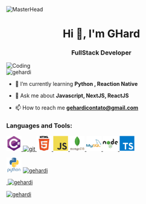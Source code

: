 ![MasterHead](https://user-images.githubusercontent.com/10498744/210012254-234538ff-d198-48aa-8964-37e6fd45d227.gif)
<h1 align="center">Hi 👋, I'm GHard</h1>
<h3 align="center">FullStack Developer</h3>
<img align="right" alt="Coding" width="1000" src="https://i.pinimg.com/originals/cc/fb/2d/ccfb2d3127798e85c8f889167d59d336.gif">

<p align="left"> <img src="https://komarev.com/ghpvc/?username=gehardi&label=Profile%20views&color=0e75b6&style=flat" alt="gehardi" /> </p>

- 🌱 I’m currently learning **Python , Reaction Native**

- 💬 Ask me about **Javascript, NextJS, ReactJS**

- 📫 How to reach me **gehardicontato@gmail.com**
<p align="left">
</p>

<h3 align="left">Languages and Tools:</h3>
<p align="left"> <a href="https://www.w3schools.com/cs/" target="_blank" rel="noreferrer"> <img src="https://raw.githubusercontent.com/devicons/devicon/master/icons/csharp/csharp-original.svg" alt="csharp" width="40" height="40"/> </a> <a href="https://git-scm.com/" target="_blank" rel="noreferrer"> <img src="https://www.vectorlogo.zone/logos/git-scm/git-scm-icon.svg" alt="git" width="40" height="40"/> </a> <a href="https://www.w3.org/html/" target="_blank" rel="noreferrer"> <img src="https://raw.githubusercontent.com/devicons/devicon/master/icons/html5/html5-original-wordmark.svg" alt="html5" width="40" height="40"/> </a> <a href="https://developer.mozilla.org/en-US/docs/Web/JavaScript" target="_blank" rel="noreferrer"> <img src="https://raw.githubusercontent.com/devicons/devicon/master/icons/javascript/javascript-original.svg" alt="javascript" width="40" height="40"/> </a> <a href="https://www.linux.org/" target="_blank" rel="noreferrer"> <img src="https://raw.githubusercontent.com/devicons/devicon/master/icons/mongodb/mongodb-original-wordmark.svg" alt="mongodb" width="40" height="40"/> </a> <a href="https://www.mysql.com/" target="_blank" rel="noreferrer"> <img src="https://raw.githubusercontent.com/devicons/devicon/master/icons/mysql/mysql-original-wordmark.svg" alt="mysql" width="40" height="40"/> </a> <a href="https://nodejs.org" target="_blank" rel="noreferrer"> <img src="https://raw.githubusercontent.com/devicons/devicon/master/icons/nodejs/nodejs-original-wordmark.svg" alt="nodejs" width="40" height="40"/> </a> <a href="https://www.typescriptlang.org/" target="_blank" rel="noreferrer"> <img 
src="https://raw.githubusercontent.com/devicons/devicon/master/icons/typescript/typescript-original.svg" alt="typescript" width="40" height="40"/> </a> </p> <img
src="https://raw.githubusercontent.com/devicons/devicon/master/icons/python/python-original-wordmark.svg" alt="nodejs" width="40" height="40"/> </a> <a href="https://www.python.org" target="_blank" rel="noreferrer"> <img 

<p><img align="bottom" src="https://github-readme-stats.vercel.app/api/top-langs?username=gehardi&show_icons=true&locale=en&layout=compact" alt="gehardi" /></p>

<p>&nbsp;<img align="bottom"src="https://github-readme-stats.vercel.app/api?username=gehardi&show_icons=true&locale=en" alt="gehardi" /></p>

<p><img align="center" src="https://github-readme-streak-stats.herokuapp.com/?user=gehardi&" alt="gehardi" /></p>
